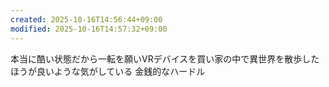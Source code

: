 ```yaml
---
created: 2025-10-16T14:56:44+09:00
modified: 2025-10-16T14:57:32+09:00
---
```


本当に酷い状態だから一転を願いVRデバイスを買い家の中で異世界を散歩したほうが良いような気がしている
金銭的なハードル
